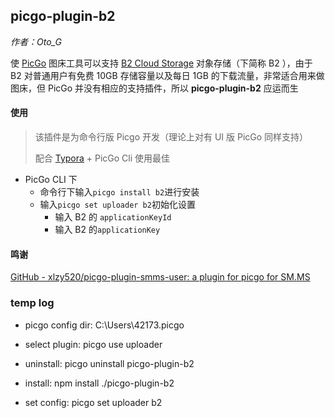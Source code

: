 ## picgo-plugin-b2

*作者：Oto_G*

使 [PicGo](https://github.com/Molunerfinn/PicGo) 图床工具可以支持 [B2 Cloud Storage](https://www.backblaze.com/b2/cloud-storage.html) 对象存储（下简称 B2 ），由于 B2 对普通用户有免费 10GB 存储容量以及每日 1GB 的下载流量，非常适合用来做图床，但 PicGo 并没有相应的支持插件，所以 **picgo-plugin-b2** 应运而生

#### 使用

> 该插件是为命令行版 Picgo 开发（理论上对有 UI 版 PicGo 同样支持）
>
> 配合 [Typora](https://github.com/typora) + PicGo Cli 使用最佳

- PicGo CLI 下
  - 命令行下输入`picgo install b2`进行安装
  - 输入`picgo set uploader b2`初始化设置
    - 输入 B2 的 `applicationKeyId`
    - 输入 B2 的`applicationKey`

#### 鸣谢

[GitHub - xlzy520/picgo-plugin-smms-user: a plugin for picgo for SM.MS](https://github.com/xlzy520/picgo-plugin-smms-user)

### temp log
- picgo config dir: C:\Users\42173\.picgo

- select plugin: picgo use uploader

- uninstall: picgo uninstall picgo-plugin-b2

- install: npm install ./picgo-plugin-b2

- set config: picgo set uploader b2
